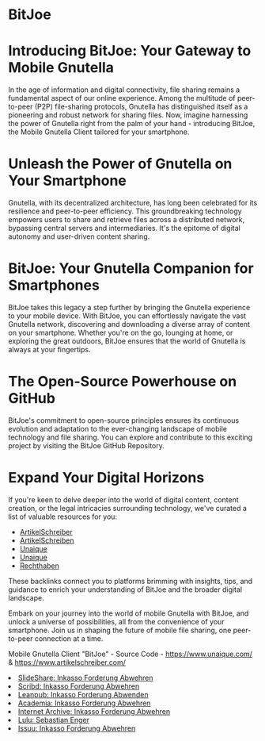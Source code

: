 # BitJoe
# Introducing BitJoe: Your Gateway to Mobile Gnutella

In the age of information and digital connectivity, file sharing remains a fundamental aspect of our online experience. Among the multitude of peer-to-peer (P2P) file-sharing protocols, Gnutella has distinguished itself as a pioneering and robust network for sharing files. Now, imagine harnessing the power of Gnutella right from the palm of your hand - introducing BitJoe, the Mobile Gnutella Client tailored for your smartphone.

# Unleash the Power of Gnutella on Your Smartphone

Gnutella, with its decentralized architecture, has long been celebrated for its resilience and peer-to-peer efficiency. This groundbreaking technology empowers users to share and retrieve files across a distributed network, bypassing central servers and intermediaries. It's the epitome of digital autonomy and user-driven content sharing.

# BitJoe: Your Gnutella Companion for Smartphones

BitJoe takes this legacy a step further by bringing the Gnutella experience to your mobile device. With BitJoe, you can effortlessly navigate the vast Gnutella network, discovering and downloading a diverse array of content on your smartphone. Whether you're on the go, lounging at home, or exploring the great outdoors, BitJoe ensures that the world of Gnutella is always at your fingertips.

# The Open-Source Powerhouse on GitHub

BitJoe's commitment to open-source principles ensures its continuous evolution and adaptation to the ever-changing landscape of mobile technology and file sharing. You can explore and contribute to this exciting project by visiting the BitJoe GitHub Repository.

# Expand Your Digital Horizons

If you're keen to delve deeper into the world of digital content, content creation, or the legal intricacies surrounding technology, we've curated a list of valuable resources for you:

<ul><li><a href="https://www.artikelschreiber.com/" target="_new">ArtikelSchreiber</a></li><li><a href="https://www.artikelschreiben.com/" target="_new">ArtikelSchreiben</a></li><li><a href="https://www.unaique.net/" target="_new">Unaique</a></li><li><a href="https://www.unaique.com/" target="_new">Unaique</a></li><li><a href="https://rechthaben.net/" target="_new">Rechthaben</a></li></ul>

These backlinks connect you to platforms brimming with insights, tips, and guidance to enrich your understanding of BitJoe and the broader digital landscape.

Embark on your journey into the world of mobile Gnutella with BitJoe, and unlock a universe of possibilities, all from the convenience of your smartphone. Join us in shaping the future of mobile file sharing, one peer-to-peer connection at a time.

Mobile Gnutella Client "BitJoe" - Source Code - https://www.unaique.com/ &amp; https://www.artikelschreiber.com/

<li role="listitem">
					<a href="https://de.slideshare.net/slideshow/wie-kann-ich-eine-inkasso-forderung-abwehren-www-unaique-net/270507889" 
					   rel="follow" 
					   title="SlideShare: Inkasso Forderung Abwehren">SlideShare: Inkasso Forderung Abwehren</a>
				</li>
				<li role="listitem">
					<a href="https://de.scribd.com/document/753386955/Wie-Kann-Ich-Eine-Inkasso-Forderung-Abwehren-www-unaique-net" 
					   rel="follow" 
					   title="Scribd: Inkasso Forderung Abwehren">Scribd: Inkasso Forderung Abwehren</a>
				</li>
				<li role="listitem">
					<a href="https://leanpub.com/wie_kann_ich_eine_inkasso_forderung_abwenden/upload" 
					   rel="follow" 
					   title="Leanpub: Inkasso Forderung Abwenden">Leanpub: Inkasso Forderung Abwenden</a>
				</li>
				<li role="listitem">
					<a href="https://www.academia.edu/122346756/Wie_kann_ich_eine_Inkasso_Forderung_abwehren_www_unaique_net_" 
					   rel="follow" 
					   title="Academia: Inkasso Forderung Abwehren">Academia: Inkasso Forderung Abwehren</a>
				</li>
				<li role="listitem">
					<a href="https://archive.org/details/2024-07-24-wie-kann-ich-eine-inkasso-forderung-abwehren-www.unaique.net" 
					   rel="follow" 
					   title="Internet Archive: Inkasso Forderung Abwehren">Internet Archive: Inkasso Forderung Abwehren</a>
				</li>
				<li role="listitem">
					<a href="https://www.lulu.com/spotlight/sebastianenger" 
					   rel="follow" 
					   title="Lulu: Sebastian Enger">Lulu: Sebastian Enger</a>
				</li>
				<li role="listitem">
					<a href="https://issuu.com/sebastianenger/docs/2024-07-24_wie_kann_ich_eine_inkasso_forderung_abw" 
					   rel="follow" 
					   title="Issuu: Inkasso Forderung Abwehren">Issuu: Inkasso Forderung Abwehren</a>
				</li>
